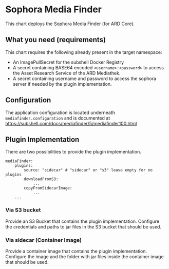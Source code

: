 # Sophora Media Finder

This chart deploys the Sophora Media Finder (for ARD Core).

## What you need (requirements)

This chart requires the following already present in the target namespace:

* An ImagePullSecret for the subshell Docker Registry
* A secret containing BASE64 encoded `<username>:<password>` to access the Asset Research Service of the ARD Mediathek.
* A secret containing username and password to access the sophora server if needed by the plugin implementation.

## Configuration

The application configuration is located underneath `mediafinder.configuration` and is documented at https://subshell.com/docs/mediafinder/5/mediafinder100.html

## Plugin Implementation

There are two possibilities to provide the plugin implementation.

```
mediaFinder:
    plugins:
        source: "sidecar" # "sidecar" or "s3" leave empty for no plugins
        downloadFromS3:
            ...
        copyFromSidecarImage:
            ...
    ...    
```

### Via S3 bucket

Provide an S3 Bucket that contains the plugin implementation. Configure the credentials and paths to jar files in the S3 bucket that should be used.   

### Via sidecar (Container Image)

Provide a container image that contains the plugin implementation. Configure the image and the folder with jar files inside the container image that should be used.

